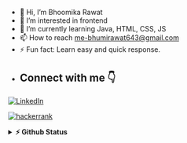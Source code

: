 - 👋 Hi, I’m Bhoomika Rawat
- 👀 I’m interested in frontend
- 🌱 I’m currently learning Java, HTML, CSS, JS
- 📫 How to reach me-bhumirawat643@gmail.com
- ⚡ Fun fact: Learn easy and quick response.
-  ## Connect with me 👇
<p float="left">
    <a href="https://www.linkedin.com/in/bhoomi-rawat-a04b85301/" title="Direct to LinkedIn" target="_blank">
    <img src="https://img.shields.io/badge/LinkedIn-0077B5?style=for-the-badge&logo=linkedin&logoColor=white" alt="LinkedIn" /></a>
  </p>
  <p float="right">
  <a href="https://www.hackerrank.com/profile/bhumirawat643/" title="Direct to hackerrank" target="_blank">
     <img src="https://img.shields.io/badge/hackerrank-0077B5?style=for-the-badge&logo=hackerrank&logoColor=white" alt="hackerrank" /></a>
  </p> 
   <details>
  <summary><b>⚡ Github Status </b></summary>
<img height="118em" src="https://github-readme-stats.vercel.app/api?username=BhoomikaRawat1&theme=midnight-purple&show_icons=true&hide_border=true&count_private=true" alt="BhoomikaRawat1" />
<img height="118em" src="https://github-readme-stats.vercel.app/api/top-langs/?username=BhoomikaRawat1&theme=midnight-purple&show_icons=true&hide_border=true&layout=compact" alt="BhoomikaRawat1"/>
<img height="118em" src="https://github-readme-streak-stats.herokuapp.com/?user=BhoomikaRawat1&theme=midnight-purple&hide_border=true"/>
   </details>


<!---
BhoomikaRawat1/BhoomikaRawat1 is a ✨ special ✨ repository because its `README.md` (this file) appears on your GitHub profile.
You can click the Preview link to take a look at your changes.
--->
